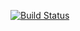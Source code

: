 [![Build Status](https://secure.travis-ci.org/eller86/findbugs-slf4j.png)](http://travis-ci.org/eller86/findbugs-slf4j)
